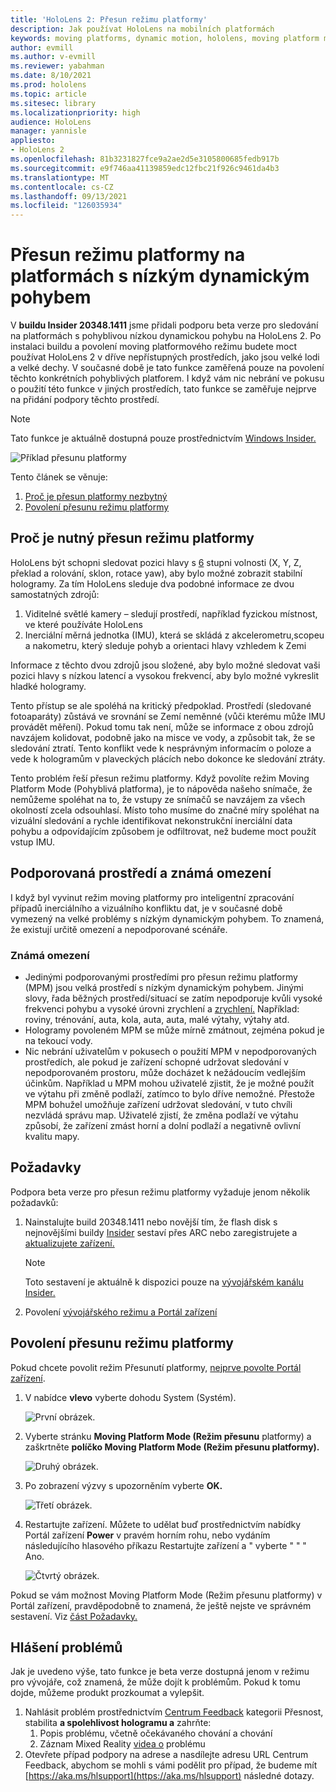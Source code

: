 ```yaml
---
title: 'HoloLens 2: Přesun režimu platformy'
description: Jak používat HoloLens na mobilních platformách
keywords: moving platforms, dynamic motion, hololens, moving platform mode
author: evmill
ms.author: v-evmill
ms.reviewer: yabahman
ms.date: 8/10/2021
ms.prod: hololens
ms.topic: article
ms.sitesec: library
ms.localizationpriority: high
audience: HoloLens
manager: yannisle
appliesto:
- HoloLens 2
ms.openlocfilehash: 81b3231827fce9a2ae2d5e3105800685fedb917b
ms.sourcegitcommit: e9f746aa41139859edc12fbc21f926c9461da4b3
ms.translationtype: MT
ms.contentlocale: cs-CZ
ms.lasthandoff: 09/13/2021
ms.locfileid: "126035934"
---
```

# <a name="moving-platform-mode-on-low-dynamic-motion-moving-platforms"></a>Přesun režimu platformy na platformách s nízkým dynamickým pohybem

V **buildu Insider 20348.1411** jsme přidali podporu beta verze pro sledování na platformách s pohyblivou nízkou dynamickou pohybu na HoloLens 2. Po instalaci buildu a povolení moving platformového režimu budete moct používat HoloLens 2 v dříve nepřístupných prostředích, jako jsou velké lodi a velké dechy. V současné době je tato funkce zaměřená pouze na povolení těchto konkrétních pohyblivých platforem. I když vám nic nebrání ve pokusu o použití této funkce v jiných prostředích, tato funkce se zaměřuje nejprve na přidání podpory těchto prostředí.

> [!NOTE]
> Tato funkce je aktuálně dostupná pouze prostřednictvím [Windows Insider.](hololens-insider.md)

![Příklad přesunu platformy](./images/mpm-compare.gif)

Tento článek se věnuje:

1. [Proč je přesun platformy nezbytný](#why-moving-platform-mode-is-necessary)
1. [Povolení přesunu režimu platformy](#enabling-moving-platform-mode)

## <a name="why-moving-platform-mode-is-necessary"></a>Proč je nutný přesun režimu platformy

HoloLens být schopni sledovat pozici hlavy s [6](https://en.wikipedia.org/wiki/Six_degrees_of_freedom) stupni volnosti (X, Y, Z, překlad a rolování, sklon, rotace yaw), aby bylo možné zobrazit stabilní hologramy. Za tím HoloLens sleduje dva podobné informace ze dvou samostatných zdrojů:

1. Viditelné světlé kamery – sledují prostředí, například fyzickou místnost, ve které používáte HoloLens
1. Inerciální měrná jednotka (IMU), která se skládá z akcelerometru,scopeu a nakometru, který sleduje pohyb a orientaci hlavy vzhledem k Zemi

Informace z těchto dvou zdrojů jsou složené, aby bylo možné sledovat vaši pozici hlavy s nízkou latencí a vysokou frekvencí, aby bylo možné vykreslit hladké hologramy.

Tento přístup se ale spoléhá na kritický předpoklad. Prostředí (sledované fotoaparáty) zůstává ve srovnání se Zemí neměnné (vůči kterému může IMU provádět měření). Pokud tomu tak není, může se informace z obou zdrojů navzájem kolidovat, podobně jako na misce ve vody, a způsobit tak, že se sledování ztratí. Tento konflikt vede k nesprávným informacím o poloze a vede k hologramům v plaveckých plácích nebo dokonce ke sledování ztráty.

Tento problém řeší přesun režimu platformy. Když povolíte režim Moving Platform Mode (Pohyblivá platforma), je to nápověda našeho snímače, že nemůžeme spoléhat na to, že vstupy ze snímačů se navzájem za všech okolností zcela odsouhlasí. Místo toho musíme do značné míry spoléhat na vizuální sledování a rychle identifikovat nekonstrukční inerciální data pohybu a odpovídajícím způsobem je odfiltrovat, než budeme moct použít vstup IMU.

## <a name="supported-environments-and-known-limitations"></a>Podporovaná prostředí a známá omezení

I když byl vyvinut režim moving platformy pro inteligentní zpracování případů inerciálního a vizuálního konfliktu dat, je v současné době vymezený na velké problémy s nízkým dynamickým pohybem. To znamená, že existují určitě omezení a nepodporované scénáře.

### <a name="known-limitations"></a>Známá omezení

- Jedinými podporovanými prostředími pro přesun režimu platformy (MPM) jsou velká prostředí s nízkým dynamickým pohybem. Jinými slovy, řada běžných prostředí/situací se zatím nepodporuje kvůli vysoké frekvenci pohybu a vysoké úrovni zrychlení a [zrychlení.](https://en.wikipedia.org/wiki/Jerk_(physics))  Například: roviny, trénování, auta, kola, auta, auta, malé výtahy, výtahy atd.
- Hologramy povoleném MPM se může mírně zmátnout, zejména pokud je na tekoucí vody.
- Nic nebrání uživatelům v pokusech o použití MPM v nepodporovaných prostředích, ale pokud je zařízení schopné udržovat sledování v nepodporovaném prostoru, může docházet k nežádoucím vedlejším účinkům. Například u MPM mohou uživatelé zjistit, že je možné použít ve výtahu při změně podlaží, zatímco to bylo dříve nemožné. Přestože MPM bohužel umožňuje zařízení udržovat sledování, v tuto chvíli nezvládá správu map. Uživatelé zjistí, že změna podlaží ve výtahu způsobí, že zařízení zmást horní a dolní podlaží a negativně ovlivní kvalitu mapy.

## <a name="prerequisites"></a>Požadavky

Podpora beta verze pro přesun režimu platformy vyžaduje jenom několik požadavků:

1. Nainstalujte build 20348.1411 nebo novější tím, že flash disk s nejnovějšími buildy [Insider](hololens-insider.md#ffu-download-and-flash-directions) sestaví přes ARC nebo zaregistrujete a [aktualizujete zařízení.](hololens-insider.md#start-receiving-insider-builds)

   > [!NOTE]
   > Toto sestavení je aktuálně k dispozici pouze na [vývojářském kanálu Insider.](hololens-insider.md#start-receiving-insider-builds)

2. Povolení [vývojářského režimu a Portál zařízení](/mixed-reality/develop/platform-capabilities-and-apis/using-the-windows-device-portal)

## <a name="enabling-moving-platform-mode"></a>Povolení přesunu režimu platformy

Pokud chcete povolit režim Přesunutí platformy, [nejprve povolte Portál zařízení](/windows/mixed-reality/develop/platform-capabilities-and-apis/using-the-windows-device-portal).

1. V nabídce **vlevo** vyberte dohodu System (Systém).

   ![První obrázek.](.\images\mpm-01.png)

2. Vyberte stránku **Moving Platform Mode (Režim přesunu** platformy) a zaškrtněte **políčko Moving Platform Mode (Režim přesunu platformy).**

    ![Druhý obrázek.](.\images\mpm-02.png)

3. Po zobrazení výzvy s upozorněním vyberte **OK.**

   ![Třetí obrázek.](.\images\mpm-03.png)

4. Restartujte zařízení. Můžete to udělat buď prostřednictvím nabídky Portál zařízení **Power** v pravém horním rohu, nebo vydáním následujícího hlasového příkazu Restartujte zařízení a &quot; vyberte &quot; &quot; &quot; Ano.

   ![Čtvrtý obrázek.](.\images\mpm-04.png)

Pokud se vám možnost Moving Platform Mode (Režim přesunu platformy) v Portál zařízení, pravděpodobně to znamená, že ještě nejste ve správném sestavení. Viz [část Požadavky.](#prerequisites)

## <a name="reporting-issues"></a>Hlášení problémů

Jak je uvedeno výše, tato funkce je beta verze dostupná jenom v režimu pro vývojáře, což znamená, že může dojít k problémům. Pokud k tomu dojde, můžeme produkt prozkoumat a vylepšit.

1. Nahlásit problém prostřednictvím [Centrum Feedback](hololens-feedback.md) kategorii Přesnost, stabilita **a spolehlivost hologramu a** zahrňte:
    1. Popis problému, včetně očekávaného chování a chování
    1. Záznam Mixed Reality [videa o](holographic-photos-and-videos.md#capture-a-mixed-reality-video) problému
2.  Otevřete případ podpory na adrese a nasdílejte adresu URL Centrum Feedback, abychom se mohli s vámi podělit pro případ, že budeme mít [https://aka.ms/hlsupport](https://aka.ms/hlsupport) následné dotazy.
